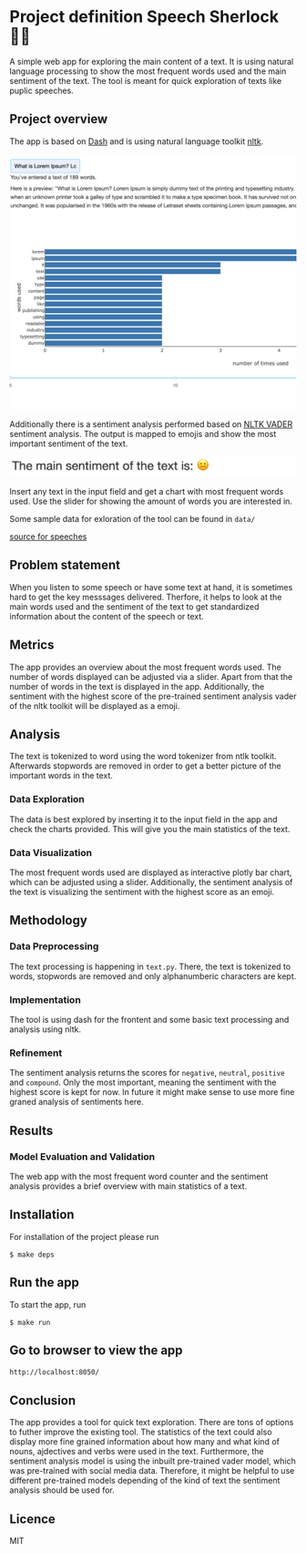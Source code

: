 # Project definition Speech Sherlock :male_detective:	

A simple web app for exploring the main content of a text. It is using natural language processing to show the most frequent words used and the main sentiment of the text.
The tool is meant for quick exploration of texts like puplic speeches.

## Project overview
The app is based on [Dash](https://github.com/plotly/dash) and is using natural language toolkit [nltk](https://github.com/nltk/nltk).

![App Overview](images/overview.jpg)

Additionally there is a sentiment analysis performed based on [NLTK VADER](https://www.nltk.org/_modules/nltk/sentiment/vader.html) sentiment analysis. The output is mapped to emojis and show the most important sentiment of the text.

![App Overview](images/sentiment.jpg)

Insert any text in the input field and get a chart with most frequent words used. Use the slider for showing the amount of words you are interested in.


Some sample data for exloration of the tool can be found in `data/`

[source for speeches](https://www.fridaysforfuture.org/greta-speeches)


## Problem statement
When you listen to some speech or have some text at hand, it is sometimes hard to get the key messsages delivered. Therfore, it helps to look at the main words used and the sentiment of the text to get standardized information about the content of the speech or text.

## Metrics
The app provides an overview about the most frequent words used. The number of words displayed can be adjusted via a slider. Apart from that the number of words in the text is displayed in the app. Additionally, the sentiment with the highest score of the pre-trained sentiment analysis vader of the nltk toolkit will be displayed as a emoji.

## Analysis
The text is tokenized to word using the word tokenizer from ntlk toolkit. Afterwards stopwords are removed in order to get a better picture of the important words in the text.

### Data Exploration
The data is best explored by inserting it to the input field in the app and check the charts provided.
This will give you the main statistics of the text.

### Data Visualization
The most frequent words used are displayed as interactive plotly bar chart, which can be adjusted using a slider. Additionally, the sentiment analysis of the text is visualizing the sentiment with the highest score as an emoji.


## Methodology
### Data Preprocessing
The text processing is happening in `text.py`. There, the text is tokenized to words, stopwords are removed and only alphanumberic characters are kept.

### Implementation
The tool is using dash for the frontent and some basic text processing and analysis using nltk.

### Refinement
The sentiment analysis returns the scores for `negative`, `neutral`, `positive` and `compound`. Only the most important, meaning the sentiment with the highest score is kept for now. In future it might make sense to use more fine graned analysis of sentiments here.

## Results
### Model Evaluation and Validation
The web app with the most frequent word counter and the sentiment analysis provides a brief overview with main statistics of a text.

## Installation
For installation of the project please run
```
$ make deps
```

## Run the app
To start the app, run
```
$ make run
```

## Go to browser to view the app
```
http://localhost:8050/
```

## Conclusion
The app provides a tool for quick text exploration. There are tons of options to futher improve the existing tool. The statistics of the text could also display more fine grained information about how many and what kind of nouns, ajdectives and verbs were used in the text.
Furthermore, the sentiment analysis model is using the inbuilt pre-trained vader model, which was pre-trained with social media data. Therefore, it might be helpful to use different pre-trained models depending of the kind of text the sentiment analysis should be used for.

## Licence
MIT
